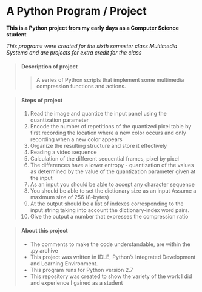 # A Python Program / Project

**This is a Python project from my early days as a Computer Science student**

_This programs were created for the sixth semester class Multimedia Systems
and are projects for extra credit for the class_

> #### Description of project
>
>>A series of Python scripts that implement some multimedia compression functions and actions.
>

> #### Steps of project
>
> 1. Read the image and quantize the input panel using the quantization parameter
> 2. Εncode the number of repetitions of the quantized pixel table by first recording the location where a new color occurs and only recording when a new color appears
> 3. Οrganize the resulting structure and store it effectively
> 4. Reading a video sequence
> 5. Calculation of the different sequential frames, pixel by pixel
> 6. The differences have a lower entropy - quantization of the values as determined by the value of the quantization parameter given at the input
> 7. As an input you should be able to accept any character sequence
> 8. You should be able to set the dictionary size as an input Assume a maximum size of 256 (8-bytes)
> 9. At the output should be a list of indexes corresponding to the input string taking into account the dictionary-index word pairs.
> 10. Give the output a number that expresses the compression ratio

> #### About this project
>
> - The comments to make the code understandable, are within the .py archive
> - This project was written in IDLE, Python’s Integrated Development and Learning Environment.
> - This program runs for Python version 2.7
> - This repository was created to show the variety of the work I did and experience I gained as a student
>

